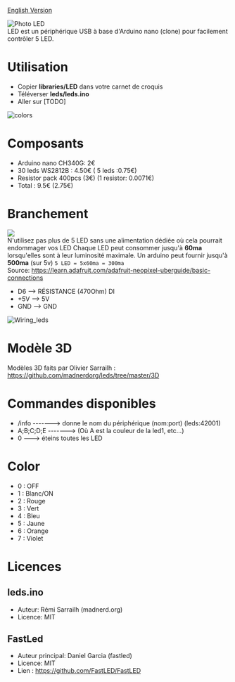 [English Version](https://github.com/madnerdorg/leds/)

![Photo LED](https://github.com/madnerdorg/leds/raw/master/doc/leds.jpg)   
LED est un périphérique USB à base d'Arduino nano (clone) pour facilement contrôler 5 LED.

# Utilisation
* Copier **libraries/LED** dans votre carnet de croquis
* Téléverser **leds/leds.ino**
* Aller sur  [TODO]

![colors](https://github.com/madnerdorg/leds/raw/master/doc/leds_colors.png)

# Composants
* Arduino nano CH340G: 2€
* 30 leds WS2812B : 4.50€ ( 5 leds :0.75€)
* Resistor pack 400pcs (3€) (1 resistor: 0.0071€)
* Total : 9.5€ (2.75€)

# Branchement
[![](https://i.ytimg.com/vi/qI0uImQtrG4/hqdefault.jpg?custom=true&w=336&h=188&stc=true&jpg444=true&jpgq=90&sp=67&sigh=6iUeWMWgQiv0QX4oDcuzS7znghM)](https://www.youtube.com/watch?v=qI0uImQtrG4)      
N'utilisez pas plus de 5 LED sans une alimentation dédiée où cela pourrait endommager vos LED
Chaque LED peut consommer jusqu'à **60ma** lorsqu'elles sont à leur luminosité maximale.
Un arduino peut fournir jusqu'à **500ma** (sur 5v)
```5 LED = 5x60ma = 300ma ```  
Source:
https://learn.adafruit.com/adafruit-neopixel-uberguide/basic-connections

* D6 --> RÉSISTANCE (470Ohm) DI
* +5V --> 5V
* GND --> GND

![Wiring_leds](https://github.com/madnerdorg/leds/raw/master/doc/leds_wiring.jpg)

# Modèle 3D
Modèles 3D faits par Olivier Sarrailh : https://github.com/madnerdorg/leds/tree/master/3D    

# Commandes disponibles
* /info -------> donne le nom du périphérique (nom:port) (leds:42001)
* A;B;C;D;E -------> (Où A est la couleur de la led1, etc...)
* 0 ---> éteins toutes les LED

# Color
* 0 : OFF
* 1 : Blanc/ON
* 2 : Rouge
* 3 : Vert
* 4 : Bleu
* 5 : Jaune
* 6 : Orange
* 7 : Violet

# Licences

## leds.ino
* Auteur: Rémi Sarrailh (madnerd.org)   
* Licence: MIT

## FastLed
* Auteur principal: Daniel Garcia (fastled)
* Licence: MIT
* Lien : https://github.com/FastLED/FastLED

